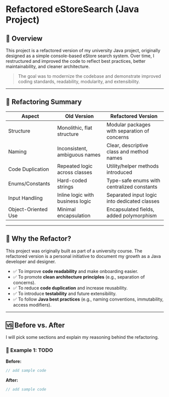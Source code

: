 # Refactored eStoreSearch (Java Project)

## 📌 Overview

This project is a refactored version of my university Java project, originally designed as a simple console-based eStore search system. Over time, I restructured and improved the code to reflect best practices, better maintainability, and cleaner architecture.

> The goal was to modernize the codebase and demonstrate improved coding standards, readability, modularity, and extensibility.

---

## 🔄 Refactoring Summary

| Aspect              | Old Version                                | Refactored Version                          |
|---------------------|--------------------------------------------|---------------------------------------------|
| Structure           | Monolithic, flat structure                 | Modular packages with separation of concerns|
| Naming              | Inconsistent, ambiguous names              | Clear, descriptive class and method names   |
| Code Duplication    | Repeated logic across classes              | Utility/helper methods introduced           |
| Enums/Constants     | Hard-coded strings                         | Type-safe enums with centralized constants  |
| Input Handling      | Inline logic with business logic           | Separated input logic into dedicated classes|
| Object-Oriented Use | Minimal encapsulation                      | Encapsulated fields, added polymorphism     |

---

## 🧠 Why the Refactor?

This project was originally built as part of a university course. The refactored version is a personal initiative to document my growth as a Java developer and designer.

- ✅ To improve **code readability** and make onboarding easier.
- ✅ To promote **clean architecture principles** (e.g., separation of concerns).
- ✅ To reduce **code duplication** and increase reusability.
- ✅ To introduce **testability** and future extensibility.
- ✅ To follow **Java best practices** (e.g., naming conventions, immutability, access modifiers).

---

## 🆚 Before vs. After
I will pick some sections and explain my reasoning behind the refactoring.

### 🔸 Example 1: TODO

**Before:**
```java
// add sample code
```

**After:**
```Java
// add sample code
```


